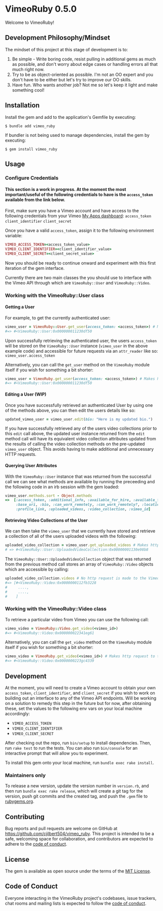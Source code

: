 # VimeoRuby 0.5.0

Welcome to VimeoRuby!

## Development Philosophy/Mindset

The mindset of this project at this stage of development is to:
1. Be simple - Write boring code, resist pulling in additional gems as much as possible, and don't worry about edge cases or handling errors all that much right now.
2. Try to be as object-oriented as possible. I'm not an OO expert and you don't have to be either but let's try to improve our OO skills.
3. Have fun. Who wants another job? Not me so let's keep it light and make something cool!

## Installation

Install the gem and add to the application's Gemfile by executing:

    $ bundle add vimeo_ruby

If bundler is not being used to manage dependencies, install the gem by executing:

    $ gem install vimeo_ruby

## Usage

### Configure Credentials

#### This section is a work in progress. At the moment the most important/useful of the following credentials to have is the `access_token` available from the link below.

First, make sure you have a Vimeo account and have access to the following credentials from your Vimeo [My Apps dashboard](https://developer.vimeo.com/apps):
`access_token`
`client_identifier`
`client_secret`

Once you have a valid `access_token`, assign it to the following environment variable:

```ruby
VIMEO_ACCESS_TOKEN=<access_token_value>
VIMEO_CLIENT_IDENTIFIER=<client_identifier_value>
VIMEO_CLIENT_SECRET=<client_secret_value>
```

Now you should be ready to continue onward and experiment with this first iteration of the gem interface.

Currently there are two main classes the you should use to interface with the Vimeo API through which are `VimeoRuby::User` and `VimeoRuby::Video`.

### Working with the VimeoRuby::User class
#### Getting a User

For example, to get the currently authenticated user:
```ruby
vimeo_user = VimeoRuby::User.get_user(access_token: <access_token>) # Makes http request to the Vimeo API
#=> #<VimeoRuby::User:0x000000011230df50
```
Upon successfully retrieving the authenticated user, the users `access_token` will be stored on the `VimeoRuby::User` instance (`vimeo_user` in the above example code) and
accessible for future requests via an `attr_reader` like so: `vimeo_user.access_token`

Alternatively, you can call the `get_user` method on the `VimeoRuby` module itself if you wish for something a bit shorter:
```ruby
vimeo_user = VimeoRuby.get_user(access_token: <access_token>) # Makes http request to the Vimeo API
#=> #<VimeoRuby::User:0x000000011230df50
```

#### Editing a User (WIP)
Once you have successfully retrieved an authenticated User by using one of the methods above, you can then edit the users details like so:
```ruby
updated_vimeo_user = vimeo_user.edit(bio: "Here is my updated bio.")
```
If you have successfully retrieved any of the users video collections prior to this `edit` call above, the updated user instance
returned from the `edit` method call will have its equivalent video collection attributes updated from the results of calling
the video collection methods on the pre-updated `vimeo_user` object. This avoids having to make additional and unnecessary HTTP requests.

#### Querying User Attributes
With the `VimeoRuby::User` instance that was returned from the successful call we can see what methods are available by running the preceeding and the following code in an irb session with the gem loaded:
```ruby
vimeo_user.methods.sort - Object.methods
=>  [:access_token, :additional_info, :available_for_hire, :available_for_hire?,
     :base_uri, :bio, :can_work_remotely, :can_work_remotely?, :location,
     :profile_link, :uploaded_videos, :video_collection, :vimeo_id]
```

#### Retrieving Video Collections of the User
We can then take the `vimeo_user` that we currently have stored and retrieve a collection of all of the users uploaded videos with the following:
```ruby
uploaded_video_collection = vimeo_user.get_uploaded_videos # Makes http request to the Vimeo API only if the `vimeo_user.video_collection` value is nil or if query_params have been supplied.
# => #<VimeoRuby::User::UploadedVideoCollection:0x00000001130e98b8
```

The `VimeoRuby::User::UploadedVideoCollection` object that was returned from the previous method call stores an array of `VimeoRuby::Video` objects which are accessible by calling:
```ruby
uploaded_video_collection.videos # No http request is made to the Vimeo API
#=> [#<VimeoRuby::Video:0x0000000112fb3228
#     ....,
#     ....,
#    ]
```

### Working with the VimeoRuby::Video class

To retrieve a particular video from Vimeo you can use the following call:
```ruby
vimeo_video = VimeoRuby::Video.get_video(<vimeo_id>)
#=> #<VimeoRuby::Video:0x000000022341eg61
```

Alternatively, you can call the `get_video` method on the `VimeoRuby` module itself if you wish for something a bit shorter:
```ruby
vimeo_video = VimeoRuby.get_video(<vimeo_id>) # Makes http request to the Vimeo API
#=> #<VimeoRuby::Video:0x0000000223gc4339
```

## Development

At the moment, you will need to create a Vimeo account to obtain your own `access_token`, `client_identifier`, and `client_secret` if you wish to work on building out an interface to any of the Vimeo API endpoints.
Will be working on a solution to remedy this step in the future but for now, after obtaining these, set the values to the following env vars on your local machine accordingly:
- `VIMEO_ACCESS_TOKEN`
- `VIMEO_CLIENT_IDENTIFIER`
- `VIMEO_CLIENT_SECRET`

After checking out the repo, run `bin/setup` to install dependencies. Then, run `rake test` to run the tests. You can also run `bin/console` for an interactive prompt that will allow you to experiment.

To install this gem onto your local machine, run `bundle exec rake install`. 

### Maintainers only

To release a new version, update the version number in `version.rb`, and then run `bundle exec rake release`, which will create a git tag for the version, push git commits and the created tag, and push the `.gem` file to [rubygems.org](https://rubygems.org).

## Contributing

Bug reports and pull requests are welcome on GitHub at https://github.com/cjilbert504/vimeo_ruby. This project is intended to be a safe, welcoming space for collaboration, and contributors are expected to adhere to the [code of conduct](https://github.com/cjilbert504/vimeo_ruby/blob/main/CODE_OF_CONDUCT.md).

## License

The gem is available as open source under the terms of the [MIT License](https://opensource.org/licenses/MIT).

## Code of Conduct

Everyone interacting in the VimeoRuby project's codebases, issue trackers, chat rooms and mailing lists is expected to follow the [code of conduct](https://github.com/cjilbert504/vimeo_ruby/blob/main/CODE_OF_CONDUCT.md).
